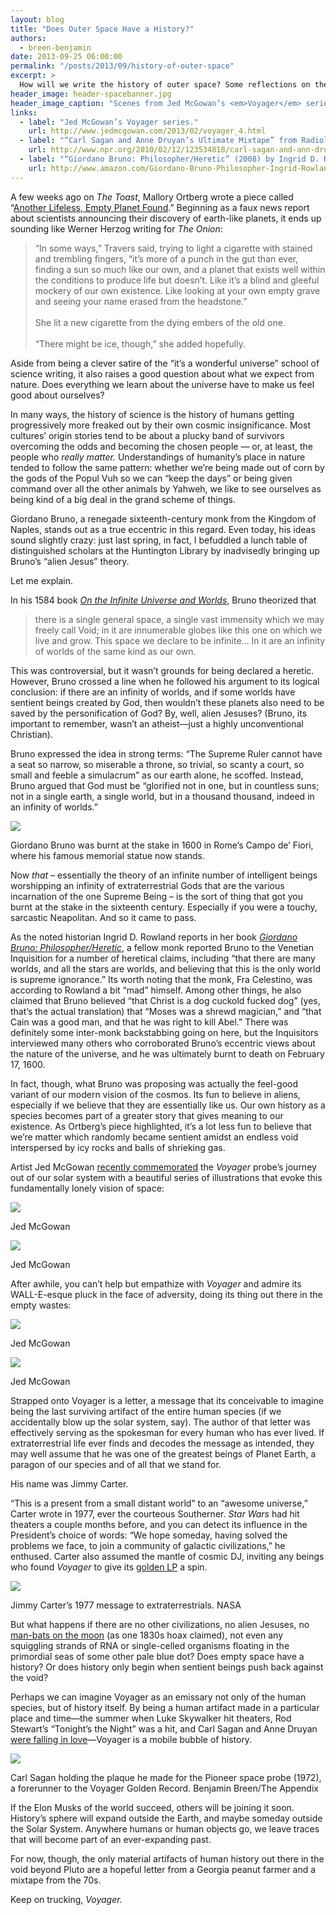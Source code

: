 ```yaml
---
layout: blog
title: "Does Outer Space Have a History?"
authors:
  - breen-benjamin
date: 2013-09-25 06:00:00
permalink: "/posts/2013/09/history-of-outer-space"
excerpt: >
  How will we write the history of outer space? Some reflections on the nature of the void from Giordano Bruno to Jimmy Carter.
header_image: header-spacebanner.jpg
header_image_caption: "Scenes from Jed McGowan’s <em>Voyager</em> series."
links: 
  - label: "Jed McGowan’s Voyager series."
    url: http://www.jedmcgowan.com/2013/02/voyager_4.html
  - label: "“Carl Sagan and Anne Druyan’s Ultimate Mixtape” from Radiolab"
    url: http://www.npr.org/2010/02/12/123534818/carl-sagan-and-ann-druyans-ultimate-mix-tape
  - label: "“Giordano Bruno: Philosopher/Heretic” (2008) by Ingrid D. Rowland"
    url: http://www.amazon.com/Giordano-Bruno-Philosopher-Ingrid-Rowland/dp/0226730247
---
```

A few weeks ago on *The Toast*, Mallory Ortberg wrote a piece called “[Another Lifeless, Empty Planet Found]( http://the-toast.net/2013/09/03/another-lifeless-planet-found/).” Beginning as a faux news report about scientists announcing their discovery of earth-like planets, it ends up sounding like Werner Herzog writing for *The Onion*:

>“In some ways,” Travers said, trying to light a cigarette with stained and trembling fingers, “it’s more of a punch in the gut than ever, finding a sun so much like our own, and a planet that exists well within the conditions to produce life but doesn’t. Like it’s a blind and gleeful mockery of our own existence. Like looking at your own empty grave and seeing your name erased from the headstone.” <br> <br>
>She lit a new cigarette from the dying embers of the old one. <br> <br>
>“There might be ice, though,” she added hopefully.

Aside from being a clever satire of the “it’s a wonderful universe” school of science writing, it also raises a good question about what we expect from nature. Does everything we learn about the universe have to make us feel good about ourselves? 

In many ways, the history of science is the history of humans getting progressively more freaked out by their own cosmic insignificance. Most cultures’ origin stories tend to be about a plucky band of survivors overcoming the odds and becoming the chosen people — or, at least, the people who *really matter.* Understandings of humanity’s place in nature tended to follow the same pattern: whether we’re being made out of corn by the gods of the Popul Vuh so we can “keep the days” or being given command over all the other animals by Yahweh, we like to see ourselves as being kind of a big deal in the grand scheme of things. 

Giordano Bruno, a renegade sixteenth-century monk from the Kingdom of Naples, stands out as a true eccentric in this regard. Even today, his ideas sound slightly crazy: just last spring, in fact, I befuddled a lunch table of distinguished scholars at the Huntington Library by inadvisedly bringing up Bruno’s “alien Jesus” theory. 

Let me explain. 

In his 1584 book [*On the Infinite Universe and Worlds*](http://www.positiveatheism.org/hist/brunoiuw0.htm), Bruno theorized that

>there is a single general space, a single vast immensity which we may freely call Void; in it are innumerable globes like this one on which we live and grow. This space we declare to be infinite… In it are an infinity of worlds of the same kind as our own.

This was controversial, but it wasn’t grounds for being declared a heretic. However, Bruno crossed a line when he followed his argument to its logical conclusion: if there are an infinity of worlds, and if some worlds have sentient beings created by God, then wouldn’t these planets also need to be saved by the personification of God? By, well, alien Jesuses? (Bruno, its important to remember, wasn’t an atheist—just a highly unconventional Christian). 

Bruno expressed the idea in strong terms: “The Supreme Ruler cannot have a seat so narrow, so miserable a throne, so trivial, so scanty a court, so small and feeble a simulacrum” as our earth alone, he scoffed. Instead, Bruno argued that God must be “glorified not in one, but in countless suns; not in a single earth, a single world, but in a thousand thousand, indeed in an infinity of worlds.”

<div class="inline-image">
  <a class="fancybox" href="/images/blog/2013/09/bruno-large.jpg">
    <img src="/images/blog/2013/09/bruno-medium.jpg" />
  </a>
  <p class="caption">
    Giordano Bruno was burnt at the stake in 1600 in Rome’s Campo de’ Fiori, where his famous memorial statue now stands.
  </p>
</div>

Now *that* – essentially the theory of an infinite number of intelligent beings worshipping an infinity of extraterrestrial Gods that are the various incarnation of the one Supreme Being – is the sort of thing that got you burnt at the stake in the sixteenth century. Especially if you were a touchy, sarcastic Neapolitan. And so it came to pass.

As the noted historian Ingrid D. Rowland reports in her book [*Giordano Bruno: Philosopher/Heretic*](http://www.amazon.com/Giordano-Bruno-Philosopher-Ingrid-Rowland/dp/0226730247), a fellow monk reported Bruno to the Venetian Inquisition for a number of heretical claims, including “that there are many worlds, and all the stars are worlds, and believing that this is the only world is supreme ignorance.” Its worth noting that the monk, Fra Celestino, was according to Rowland a bit “mad” himself. Among other things, he also claimed that Bruno believed “that Christ is a dog cuckold fucked dog” (yes, that’s the actual translation) that “Moses was a shrewd magician,” and “that Cain was a good man, and that he was right to kill Abel.” There was definitely some inter-monk backstabbing going on here, but the Inquisitors interviewed many others who corroborated Bruno’s eccentric views about the nature of the universe, and he was ultimately burnt to death on February 17, 1600.

In fact, though, what Bruno was proposing was actually the feel-good variant of our modern vision of the cosmos. Its fun to believe in aliens, especially if we believe that they are essentially like us. Our own history as a species becomes part of a greater story that gives meaning to our existence. As Ortberg’s piece highlighted, it’s a lot less fun to believe that we’re matter which randomly became sentient amidst an endless void interspersed by icy rocks and balls of shrieking gas. 

Artist Jed McGowan [recently commemorated](http://www.jedmcgowan.com/2013/02/voyager_4.html) the *Voyager* probe’s journey out of our solar system with a beautiful series of illustrations that evoke this fundamentally lonely vision of space:

<div class="inline-image">
  <a class="fancybox" href="/images/blog/2013/09/voyager_comic_12-large.jpg">
    <img src="/images/blog/2013/09/voyager_comic_12-medium.jpg" />
  </a>
  <p class="caption">
    <span class="credit">
      Jed McGowan
    </span>
  </p>
</div>

<div class="inline-image">
  <a class="fancybox" href="/images/blog/2013/09/voyager_comic_19-large.jpg">
    <img src="/images/blog/2013/09/voyager_comic_19-medium.jpg" />
  </a>
  <p class="caption">
    <span class="credit">
      Jed McGowan
    </span>
  </p>
</div>

After awhile, you can’t help but empathize with *Voyager* and admire its WALL-E-esque pluck in the face of adversity, doing its thing out there in the empty wastes:

<div class="inline-image">
  <a class="fancybox" href="/images/blog/2013/09/voyager_comic_30-large.jpg">
    <img src="/images/blog/2013/09/voyager_comic_30-medium.jpg" />
  </a>
  <p class="caption">
    <span class="credit">
      Jed McGowan
    </span>
  </p>
</div>

<div class="inline-image">
  <a class="fancybox" href="/images/blog/2013/09/voyager_comic_32-large.jpg">
    <img src="/images/blog/2013/09/voyager_comic_32-medium.jpg" />
  </a>
  <p class="caption">
    <span class="credit">
      Jed McGowan
    </span>
  </p>
</div>

 
Strapped onto Voyager is a letter, a message that its conceivable to imagine being the last surviving artifact of the entire human species (if we accidentally blow up the solar system, say). The author of that letter was effectively serving as the spokesman for every human who has ever lived. If extraterrestrial life ever finds and decodes the message as intended, they may well assume that he was one of the greatest beings of Planet Earth, a paragon of our species and of all that we stand for. 

His name was Jimmy Carter. 

“This is a present from a small distant world” to an “awesome universe,” Carter wrote in 1977, ever the courteous Southerner. *Star Wars* had hit theaters a couple months before, and you can detect its influence in the President’s choice of words: “We hope someday, having solved the problems we face, to join a community of galactic civilizations,” he enthused. Carter also assumed the mantle of cosmic DJ, inviting any beings who found *Voyager* to give its [golden LP](https://en.wikipedia.org/wiki/Voyager_Golden_Record) a spin.

<div class="inline-image">
  <a class="fancybox" href="/images/blog/2013/09/cater_voyager-large.jpg">
    <img src="/images/blog/2013/09/cater_voyager-medium.jpg" />
  </a>
  <p class="caption">
    Jimmy Carter’s 1977 message to extraterrestrials.
    <span class="credit">
      NASA
    </span>
  </p>
</div>

But what happens if there are no other civilizations, no alien Jesuses, no [man-bats on the moon](http://theappendix.net/issues/2013/4/death-of-a-sailor-a-novel-history-of-murder-in-1830s-new-york) (as one 1830s hoax claimed), not even any squiggling strands of RNA or single-celled organisms floating in the primordial seas of some other pale blue dot? Does empty space have a history? Or does history only begin when sentient beings push back against the void?

Perhaps we can imagine Voyager as an emissary not only of the human species, but of history itself. By being a human artifact made in a particular place and time—the summer when Luke Skywalker hit theaters, Rod Stewart’s “Tonight’s the Night” was a hit, and Carl Sagan and Anne Druyan [were falling in love](http://www.npr.org/2010/02/12/123534818/carl-sagan-and-ann-druyans-ultimate-mix-tape)—Voyager is a mobile bubble of history. 

<div class="inline-image">
  <a class="fancybox" href="/images/blog/2013/09/sagan1-large.jpg">
    <img src="/images/blog/2013/09/sagan1-medium.jpg" />
  </a>
  <p class="caption">
    Carl Sagan holding the plaque he made for the Pioneer space probe (1972), a forerunner to the Voyager Golden Record.
    <span class="credit">
      Benjamin Breen/The Appendix
    </span>
  </p>
</div>

If the Elon Musks of the world succeed, others will be joining it soon. History’s sphere will expand outside the Earth, and maybe someday outside the Solar System. Anywhere humans or human objects go, we leave traces that will become part of an ever-expanding past. 

For now, though, the only material artifacts of human history out there in the void beyond Pluto are a hopeful letter from a Georgia peanut farmer and a mixtape from the 70s. 

Keep on trucking, *Voyager.*